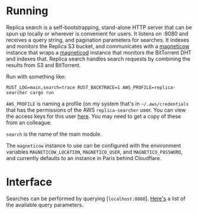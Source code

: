 # Running

Replica search is a self-bootstrapping, stand-alone HTTP server that can be spun up locally or wherever is convenient for users. It listens on :8080 and receives a query string, and pagination parameters for searches. It indexes and monitors the Replica S3 bucket, and communicates with a [magneticow](https://github.com/boramalper/magnetico/tree/master/cmd/magneticow) instance that wraps a [magneticod](https://github.com/boramalper/magnetico/tree/master/cmd/magneticod) instance that monitors the BitTorrent DHT and indexes that. Replica search handles search requests by combining the results from S3 and BitTorrent.

Run with something like:

    RUST_LOG=main,search=trace RUST_BACKTRACE=1 AWS_PROFILE=replica-searcher cargo run

`AWS_PROFILE` is naming a profile (on my system that's in `~/.aws/credentials` that has the permissions of the AWS `replica-searcher` user. You can view the access keys for this user [here](https://console.aws.amazon.com/iam/home?region=ap-southeast-1#/users/replica-searcher?section=security_credentials). You may need to get a copy of these from an colleague.

`search` is the name of the main module.

The `magneticow` instance to use can be configured with the environment variables `MAGNETICOW_LOCATION`, `MAGNETICO_USER`, and `MAGNETICO_PASSWORD`, and currently defaults to an instance in Paris behind Cloudflare.

# Interface

Searches can be performed by querying [`localhost:8080`]. [Here's](https://github.com/getlantern/replica/blob/dd2a378d03ce4a3d44184ce91c95cd4b97e4c60a/search/src/server.rs#L98-L105) a list of the available query parameters.

